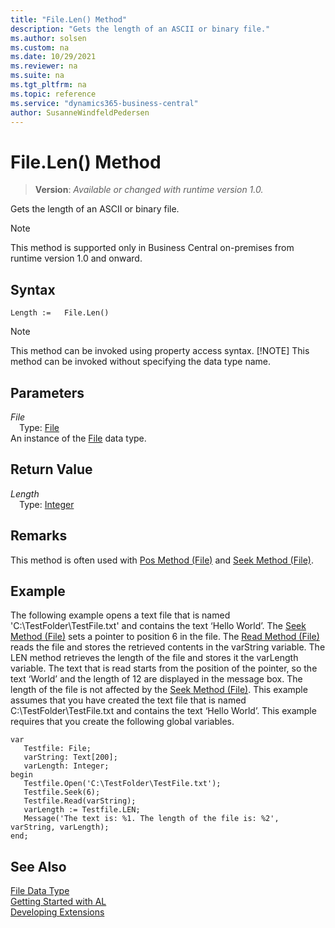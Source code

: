 ```yaml
---
title: "File.Len() Method"
description: "Gets the length of an ASCII or binary file."
ms.author: solsen
ms.custom: na
ms.date: 10/29/2021
ms.reviewer: na
ms.suite: na
ms.tgt_pltfrm: na
ms.topic: reference
ms.service: "dynamics365-business-central"
author: SusanneWindfeldPedersen
---
```

[//]: # (START>DO_NOT_EDIT)
[//]: # (IMPORTANT:Do not edit any of the content between here and the END>DO_NOT_EDIT.)
[//]: # (Any modifications should be made in the .xml files in the ModernDev repo.)
# File.Len() Method
> **Version**: _Available or changed with runtime version 1.0._

Gets the length of an ASCII or binary file.

> [!NOTE]
> This method is supported only in Business Central on-premises from runtime version 1.0 and onward.

## Syntax
```AL
Length :=   File.Len()
```
> [!NOTE]
> This method can be invoked using property access syntax.
> [!NOTE]
> This method can be invoked without specifying the data type name.

## Parameters
*File*  
&emsp;Type: [File](file-data-type.md)  
An instance of the [File](file-data-type.md) data type.  

## Return Value
*Length*  
&emsp;Type: [Integer](../integer/integer-data-type.md)  



[//]: # (IMPORTANT: END>DO_NOT_EDIT)

## Remarks

This method is often used with [Pos Method \(File\)](../../methods-auto/file/file-pos-method.md) and [Seek Method \(File\)](../../methods-auto/file/file-Seek-method.md).  
  
## Example  

The following example opens a text file that is named 'C:\\TestFolder\\TestFile.txt' and contains the text ‘Hello World’. The [Seek Method \(File\)](file-seek-method.md) sets a pointer to position 6 in the file. The [Read Method \(File\)](file-read-method.md) reads the file and stores the retrieved contents in the varString variable. The LEN method retrieves the length of the file and stores it the varLength variable. The text that is read starts from the position of the pointer, so the text ‘World’ and the length of 12 are displayed in the message box. The length of the file is not affected by the [Seek Method \(File\)](file-Seek-method.md). This example assumes that you have created the text file that is named C:\\TestFolder\\TestFile.txt and contains the text ‘Hello World’. This example requires that you create the following global variables.  

 ```
 var
    Testfile: File;
    varString: Text[200];
    varLength: Integer;
begin
    Testfile.Open('C:\TestFolder\TestFile.txt');  
    Testfile.Seek(6);  
    Testfile.Read(varString);  
    varLength := Testfile.LEN;  
    Message('The text is: %1. The length of the file is: %2', varString, varLength);  
end;
```  
  

## See Also
[File Data Type](file-data-type.md)  
[Getting Started with AL](../../devenv-get-started.md)  
[Developing Extensions](../../devenv-dev-overview.md)